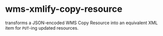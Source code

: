 # wms-xmlify-copy-resource

transforms a JSON-encoded WMS Copy Resource into an equivalent XML item for
`PUT`-ing updated resources.
